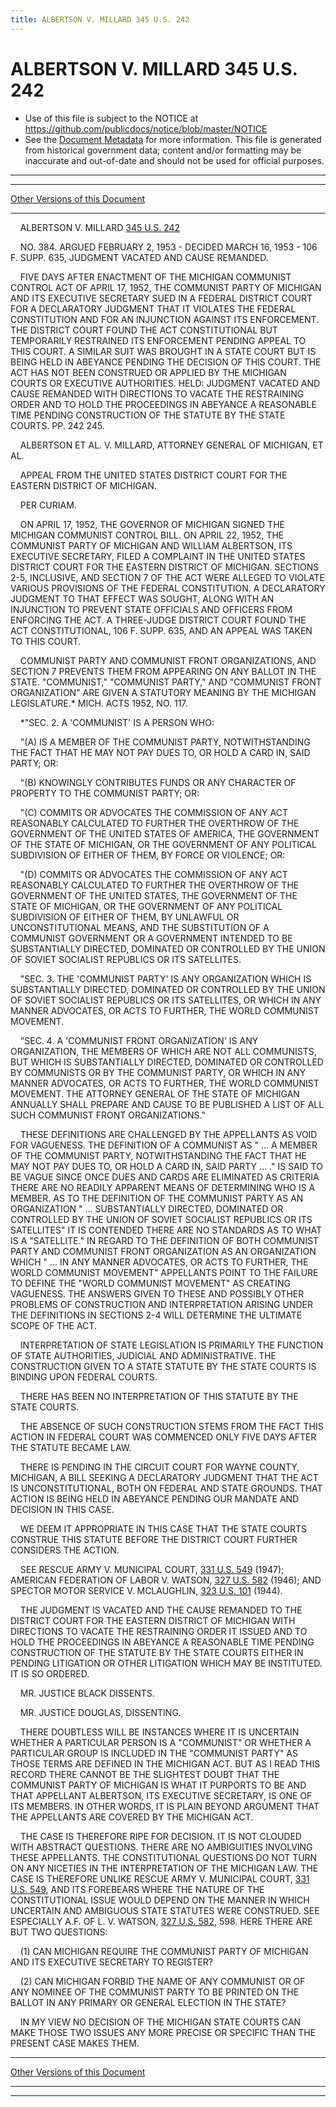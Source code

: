 ```yaml
---
title: ALBERTSON V. MILLARD 345 U.S. 242
---
```


# ALBERTSON V. MILLARD 345 U.S. 242

* Use of this file is subject to the NOTICE at https://github.com/publicdocs/notice/blob/master/NOTICE
* See the [Document Metadata](../../../index.md) for more information.
  This file is generated from historical government data; content and/or formatting may be inaccurate and out-of-date and should not be used for official purposes.

----------
----------

[Other Versions of this Document](https://publicdocs.github.io/go/links?ns=uslm-x&ref=%2Fus%2Fcourts%2Fscotus%2FusReporter%2F345%2F242)

----------

    ALBERTSON V. MILLARD [345 U.S. 242][/us/courts/scotus/usReporter/345/242]

    NO. 384.  ARGUED FEBRUARY 2, 1953 - DECIDED MARCH 16, 1953 - 106 F. SUPP. 635, JUDGMENT VACATED AND CAUSE REMANDED.

    FIVE DAYS AFTER ENACTMENT OF THE MICHIGAN COMMUNIST CONTROL ACT OF APRIL 17, 1952, THE COMMUNIST PARTY OF MICHIGAN AND ITS EXECUTIVE SECRETARY SUED IN A FEDERAL DISTRICT COURT FOR A DECLARATORY JUDGMENT THAT IT VIOLATES THE FEDERAL CONSTITUTION AND FOR AN INJUNCTION AGAINST ITS ENFORCEMENT.  THE DISTRICT COURT FOUND THE ACT CONSTITUTIONAL BUT TEMPORARILY RESTRAINED ITS ENFORCEMENT PENDING APPEAL TO THIS COURT.  A SIMILAR SUIT WAS BROUGHT IN A STATE COURT BUT IS BEING HELD IN ABEYANCE PENDING THE DECISION OF THIS COURT.  THE ACT HAS NOT BEEN CONSTRUED OR APPLIED BY THE MICHIGAN COURTS OR EXECUTIVE AUTHORITIES.  HELD: JUDGMENT VACATED AND CAUSE REMANDED WITH DIRECTIONS TO VACATE THE RESTRAINING ORDER AND TO HOLD THE PROCEEDINGS IN ABEYANCE A REASONABLE TIME PENDING CONSTRUCTION OF THE STATUTE BY THE STATE COURTS.  PP. 242 245.

    ALBERTSON ET AL. V. MILLARD, ATTORNEY GENERAL OF MICHIGAN, ET AL.

    APPEAL FROM THE UNITED STATES DISTRICT COURT FOR THE EASTERN DISTRICT OF MICHIGAN.

    PER CURIAM.

    ON APRIL 17, 1952, THE GOVERNOR OF MICHIGAN SIGNED THE MICHIGAN COMMUNIST CONTROL BILL.  ON APRIL 22, 1952, THE COMMUNIST PARTY OF MICHIGAN AND WILLIAM ALBERTSON, ITS EXECUTIVE SECRETARY, FILED A COMPLAINT IN THE UNITED STATES DISTRICT COURT FOR THE EASTERN DISTRICT OF MICHIGAN.  SECTIONS 2-5, INCLUSIVE, AND SECTION 7 OF THE ACT WERE ALLEGED TO VIOLATE VARIOUS PROVISIONS OF THE FEDERAL CONSTITUTION.  A DECLARATORY JUDGMENT TO THAT EFFECT WAS SOUGHT, ALONG WITH AN INJUNCTION TO PREVENT STATE OFFICIALS AND OFFICERS FROM ENFORCING THE ACT.  A THREE-JUDGE DISTRICT COURT FOUND THE ACT CONSTITUTIONAL, 106 F. SUPP. 635, AND AN APPEAL WAS TAKEN TO THIS COURT.

    COMMUNIST PARTY AND COMMUNIST FRONT ORGANIZATIONS, AND SECTION 7 PREVENTS THEM FROM APPEARING ON ANY BALLOT IN THE STATE.  "COMMUNIST," "COMMUNIST PARTY," AND "COMMUNIST FRONT ORGANIZATION" ARE GIVEN A STATUTORY MEANING BY THE MICHIGAN LEGISLATURE.\*  MICH. ACTS 1952, NO. 117.

    \*"SEC. 2.  A 'COMMUNIST' IS A PERSON WHO:

    "(A)  IS A MEMBER OF THE COMMUNIST PARTY, NOTWITHSTANDING THE FACT THAT HE MAY NOT PAY DUES TO, OR HOLD A CARD IN, SAID PARTY; OR:

    "(B)  KNOWINGLY CONTRIBUTES FUNDS OR ANY CHARACTER OF PROPERTY TO THE COMMUNIST PARTY; OR:

    "(C)  COMMITS OR ADVOCATES THE COMMISSION OF ANY ACT REASONABLY CALCULATED TO FURTHER THE OVERTHROW OF THE GOVERNMENT OF THE UNITED STATES OF AMERICA, THE GOVERNMENT OF THE STATE OF MICHIGAN, OR THE GOVERNMENT OF ANY POLITICAL SUBDIVISION OF EITHER OF THEM, BY FORCE OR VIOLENCE; OR:

    "(D)  COMMITS OR ADVOCATES THE COMMISSION OF ANY ACT REASONABLY CALCULATED TO FURTHER THE OVERTHROW OF THE GOVERNMENT OF THE UNITED STATES, THE GOVERNMENT OF THE STATE OF MICHIGAN, OR THE GOVERNMENT OF ANY POLITICAL SUBDIVISION OF EITHER OF THEM, BY UNLAWFUL OR UNCONSTITUTIONAL MEANS, AND THE SUBSTITUTION OF A COMMUNIST GOVERNMENT OR A GOVERNMENT INTENDED TO BE SUBSTANTIALLY DIRECTED, DOMINATED OR CONTROLLED BY THE UNION OF SOVIET SOCIALIST REPUBLICS OR ITS SATELLITES.

    "SEC. 3.  THE 'COMMUNIST PARTY' IS ANY ORGANIZATION WHICH IS SUBSTANTIALLY DIRECTED, DOMINATED OR CONTROLLED BY THE UNION OF SOVIET SOCIALIST REPUBLICS OR ITS SATELLITES, OR WHICH IN ANY MANNER ADVOCATES, OR ACTS TO FURTHER, THE WORLD COMMUNIST MOVEMENT.

    "SEC. 4.  A 'COMMUNIST FRONT ORGANIZATION' IS ANY ORGANIZATION, THE MEMBERS OF WHICH ARE NOT ALL COMMUNISTS, BUT WHICH IS SUBSTANTIALLY DIRECTED, DOMINATED OR CONTROLLED BY COMMUNISTS OR BY THE COMMUNIST PARTY, OR WHICH IN ANY MANNER ADVOCATES, OR ACTS TO FURTHER, THE WORLD COMMUNIST MOVEMENT.  THE ATTORNEY GENERAL OF THE STATE OF MICHIGAN ANNUALLY SHALL PREPARE AND CAUSE TO BE PUBLISHED A LIST OF ALL SUCH COMMUNIST FRONT ORGANIZATIONS."

    THESE DEFINITIONS ARE CHALLENGED BY THE APPELLANTS AS VOID FOR VAGUENESS.  THE DEFINITION OF A COMMUNIST AS "  ...  A MEMBER OF THE COMMUNIST PARTY, NOTWITHSTANDING THE FACT THAT HE MAY NOT PAY DUES TO, OR HOLD A CARD IN, SAID PARTY  ...  ."  IS SAID TO BE VAGUE SINCE ONCE DUES AND CARDS ARE ELIMINATED AS CRITERIA THERE ARE NO READILY APPARENT MEANS OF DETERMINING WHO IS A MEMBER.  AS TO THE DEFINITION OF THE COMMUNIST PARTY AS AN ORGANIZATION "  ...  SUBSTANTIALLY DIRECTED, DOMINATED OR CONTROLLED BY THE UNION OF SOVIET SOCIALIST REPUBLICS OR ITS SATELLITES" IT IS CONTENDED THERE ARE NO STANDARDS AS TO WHAT IS A "SATELLITE."  IN REGARD TO THE DEFINITION OF BOTH COMMUNIST PARTY AND COMMUNIST FRONT ORGANIZATION AS AN ORGANIZATION WHICH "  ...  IN ANY MANNER ADVOCATES, OR ACTS TO FURTHER, THE WORLD COMMUNIST MOVEMENT" APPELLANTS POINT TO THE FAILURE TO DEFINE THE "WORLD COMMUNIST MOVEMENT" AS CREATING VAGUENESS.  THE ANSWERS GIVEN TO THESE AND POSSIBLY OTHER PROBLEMS OF CONSTRUCTION AND INTERPRETATION ARISING UNDER THE DEFINITIONS IN SECTIONS 2-4 WILL DETERMINE THE ULTIMATE SCOPE OF THE ACT.

    INTERPRETATION OF STATE LEGISLATION IS PRIMARILY THE FUNCTION OF STATE AUTHORITIES, JUDICIAL AND ADMINISTRATIVE.  THE CONSTRUCTION GIVEN TO A STATE STATUTE BY THE STATE COURTS IS BINDING UPON FEDERAL COURTS.

    THERE HAS BEEN NO INTERPRETATION OF THIS STATUTE BY THE STATE COURTS.

    THE ABSENCE OF SUCH CONSTRUCTION STEMS FROM THE FACT THIS ACTION IN FEDERAL COURT WAS COMMENCED ONLY FIVE DAYS AFTER THE STATUTE BECAME LAW.

    THERE IS PENDING IN THE CIRCUIT COURT FOR WAYNE COUNTY, MICHIGAN, A BILL SEEKING A DECLARATORY JUDGMENT THAT THE ACT IS UNCONSTITUTIONAL, BOTH ON FEDERAL AND STATE GROUNDS.  THAT ACTION IS BEING HELD IN ABEYANCE PENDING OUR MANDATE AND DECISION IN THIS CASE.

    WE DEEM IT APPROPRIATE IN THIS CASE THAT THE STATE COURTS CONSTRUE THIS STATUTE BEFORE THE DISTRICT COURT FURTHER CONSIDERS THE ACTION.

    SEE RESCUE ARMY V. MUNICIPAL COURT, [331 U.S. 549][/us/courts/scotus/usReporter/331/549] (1947); AMERICAN FEDERATION OF LABOR V. WATSON, [327 U.S. 582][/us/courts/scotus/usReporter/327/582] (1946); AND SPECTOR MOTOR SERVICE V. MCLAUGHLIN, [323 U.S. 101][/us/courts/scotus/usReporter/323/101] (1944).

    THE JUDGMENT IS VACATED AND THE CAUSE REMANDED TO THE DISTRICT COURT FOR THE EASTERN DISTRICT OF MICHIGAN WITH DIRECTIONS TO VACATE THE RESTRAINING ORDER IT ISSUED AND TO HOLD THE PROCEEDINGS IN ABEYANCE A REASONABLE TIME PENDING CONSTRUCTION OF THE STATUTE BY THE STATE COURTS EITHER IN PENDING LITIGATION OR OTHER LITIGATION WHICH MAY BE INSTITUTED.  IT IS SO ORDERED.

    MR. JUSTICE BLACK DISSENTS.

    MR. JUSTICE DOUGLAS, DISSENTING.

    THERE DOUBTLESS WILL BE INSTANCES WHERE IT IS UNCERTAIN WHETHER A PARTICULAR PERSON IS A "COMMUNIST" OR WHETHER A PARTICULAR GROUP IS INCLUDED IN THE "COMMUNIST PARTY" AS THOSE TERMS ARE DEFINED IN THE MICHIGAN ACT.  BUT AS I READ THIS RECORD THERE CANNOT BE THE SLIGHTEST DOUBT THAT THE COMMUNIST PARTY OF MICHIGAN IS WHAT IT PURPORTS TO BE AND THAT APPELLANT ALBERTSON, ITS EXECUTIVE SECRETARY, IS ONE OF ITS MEMBERS.  IN OTHER WORDS, IT IS PLAIN BEYOND ARGUMENT THAT THE APPELLANTS ARE COVERED BY THE MICHIGAN ACT.

    THE CASE IS THEREFORE RIPE FOR DECISION.  IT IS NOT CLOUDED WITH ABSTRACT QUESTIONS.  THERE ARE NO AMBIGUITIES INVOLVING THESE APPELLANTS.  THE CONSTITUTIONAL QUESTIONS DO NOT TURN ON ANY NICETIES IN THE INTERPRETATION OF THE MICHIGAN LAW.  THE CASE IS THEREFORE UNLIKE RESCUE ARMY V. MUNICIPAL COURT, [331 U.S. 549][/us/courts/scotus/usReporter/331/549], AND ITS FOREBEARS WHERE THE NATURE OF THE CONSTITUTIONAL ISSUE WOULD DEPEND ON THE MANNER IN WHICH UNCERTAIN AND AMBIGUOUS STATE STATUTES WERE CONSTRUED.  SEE ESPECIALLY A.F. OF L. V. WATSON, [327 U.S. 582][/us/courts/scotus/usReporter/327/582], 598.  HERE THERE ARE BUT TWO QUESTIONS:

    (1)  CAN MICHIGAN REQUIRE THE COMMUNIST PARTY OF MICHIGAN AND ITS EXECUTIVE SECRETARY TO REGISTER?

    (2)  CAN MICHIGAN FORBID THE NAME OF ANY COMMUNIST OR OF ANY NOMINEE OF THE COMMUNIST PARTY TO BE PRINTED ON THE BALLOT IN ANY PRIMARY OR GENERAL ELECTION IN THE STATE?

    IN MY VIEW NO DECISION OF THE MICHIGAN STATE COURTS CAN MAKE THOSE TWO ISSUES ANY MORE PRECISE OR SPECIFIC THAN THE PRESENT CASE MAKES THEM.

----------

[Other Versions of this Document](https://publicdocs.github.io/go/links?ns=uslm-x&ref=%2Fus%2Fcourts%2Fscotus%2FusReporter%2F345%2F242)

----------
----------

[/us/courts/scotus/usReporter/345/242]: https://publicdocs.github.io/go/links?ns=uslm-x&ref=%2Fus%2Fcourts%2Fscotus%2FusReporter%2F345%2F242
[/us/courts/scotus/usReporter/331/549]: https://publicdocs.github.io/go/links?ns=uslm-x&ref=%2Fus%2Fcourts%2Fscotus%2FusReporter%2F331%2F549
[/us/courts/scotus/usReporter/327/582]: https://publicdocs.github.io/go/links?ns=uslm-x&ref=%2Fus%2Fcourts%2Fscotus%2FusReporter%2F327%2F582
[/us/courts/scotus/usReporter/323/101]: https://publicdocs.github.io/go/links?ns=uslm-x&ref=%2Fus%2Fcourts%2Fscotus%2FusReporter%2F323%2F101
[/us/courts/scotus/usReporter/331/549]: https://publicdocs.github.io/go/links?ns=uslm-x&ref=%2Fus%2Fcourts%2Fscotus%2FusReporter%2F331%2F549
[/us/courts/scotus/usReporter/327/582]: https://publicdocs.github.io/go/links?ns=uslm-x&ref=%2Fus%2Fcourts%2Fscotus%2FusReporter%2F327%2F582


